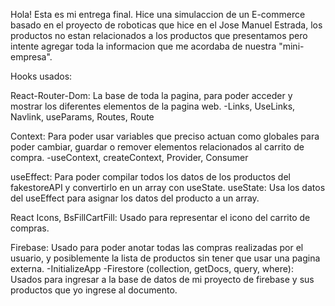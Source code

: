 Hola! Esta es mi entrega final.
Hice una simulaccion de un E-commerce basado en el proyecto de roboticas que hice en el Jose Manuel Estrada, los productos no estan relacionados a los productos que presentamos pero intente agregar toda la informacion que me acordaba de nuestra "mini-empresa".

Hooks usados:

React-Router-Dom: La base de toda la pagina, para poder acceder y mostrar los diferentes elementos de la pagina web.
 -Links, UseLinks, Navlink, useParams, Routes, Route

Context: Para poder usar variables que preciso actuan como globales para poder cambiar, guardar o remover elementos relacionados al carrito de compra.
 -useContext, createContext, Provider, Consumer 

useEffect: Para poder compilar todos los datos de los productos del fakestoreAPI y convertirlo en un array con useState.
useState: Usa los datos del useEffect para asignar los datos del producto a un array. 

React Icons, BsFillCartFill: Usado para representar el icono del carrito de compras.

Firebase: Usado para poder anotar todas las compras realizadas por el usuario, y posiblemente la lista de productos sin tener que usar una pagina externa.
 -InitializeApp
 -Firestore (collection, getDocs, query, where): Usados para ingresar a la base de datos de mi proyecto de firebase y sus productos que yo ingrese al documento.